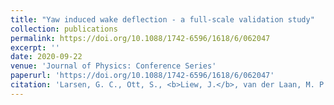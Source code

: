 ```yaml
---
title: "Yaw induced wake deflection - a full-scale validation study"
collection: publications
permalink: https://doi.org/10.1088/1742-6596/1618/6/062047
excerpt: ''
date: 2020-09-22
venue: 'Journal of Physics: Conference Series'
paperurl: 'https://doi.org/10.1088/1742-6596/1618/6/062047'
citation: 'Larsen, G. C., Ott, S., <b>Liew, J.</b>, van der Laan, M. P., Simon, E., R.Thorsen, G., & Jacobs, P. (2020). Yaw induced wake deflection - a full-scale validation study. Journal of Physics - Conference Series, 1618(6), 062047 (11pp), 062047 (11pp). https://doi.org/10.1088/1742-6596/1618/6/062047'
---
```

